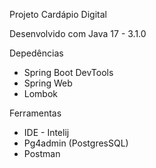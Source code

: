 Projeto Cardápio Digital

Desenvolvido com Java 17 - 3.1.0

Depedências

- Spring Boot DevTools
- Spring Web
- Lombok

Ferramentas 

- IDE - Intelij
- Pg4admin (PostgresSQL)
- Postman
